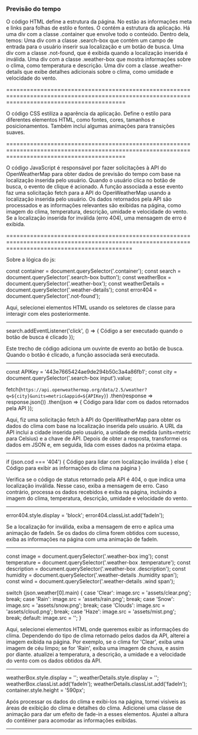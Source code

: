 ### Previsão do tempo

O código HTML define a estrutura da página.
No <head> estão as informações meta e links para folhas de estilo e fontes.
O <body> contém a estrutura da aplicação.
Há uma div com a classe .container que envolve todo o conteúdo. Dentro dela, temos:
Uma div com a classe .search-box que contém um campo de entrada para o usuário inserir sua localização e um botão de busca.
Uma div com a classe .not-found, que é exibida quando a localização inserida é inválida.
Uma div com a classe .weather-box que mostra informações sobre o clima, como temperatura e descrição.
Uma div com a classe .weather-details que exibe detalhes adicionais sobre o clima, como umidade e velocidade do vento.

===============================================================================================================================================

O código CSS estiliza a aparência da aplicação.
Define o estilo para diferentes elementos HTML, como fontes, cores, tamanhos e posicionamentos.
Também inclui algumas animações para transições suaves.

===============================================================================================================================================

O código JavaScript é responsável por fazer solicitações à API do OpenWeatherMap para obter dados de previsão do tempo com base na localização inserida pelo usuário.
Quando o usuário clica no botão de busca, o evento de clique é acionado.
A função associada a esse evento faz uma solicitação fetch para a API do OpenWeatherMap usando a localização inserida pelo usuário.
Os dados retornados pela API são processados e as informações relevantes são exibidas na página, como imagem do clima, temperatura, descrição, umidade e velocidade do vento.
Se a localização inserida for inválida (erro 404), uma mensagem de erro é exibida.

=================================================================================================================================================

Sobre a lógica do js:

const container = document.querySelector('.container');
const search = document.querySelector('.search-box button');
const weatherBox = document.querySelector('.weather-box');
const weatherDetails = document.querySelector('.weather-details');
const error404 = document.querySelector('.not-found');

Aqui, selecionei elementos HTML usando os seletores de classe para interagir com eles posteriormente.

--------------------------------------------------------------------------------------------------------------------------------------------------

search.addEventListener('click', () => {
    Código a ser executado quando o botão de busca é clicado
});

Este trecho de código adiciona um ouvinte de evento ao botão de busca. Quando o botão é clicado, a função associada será executada.

--------------------------------------------------------------------------------------------------------------------------------------------------

const APIKey = '443e7665424ae9de294b50c3a4a86fb1';
const city = document.querySelector('.search-box input').value;

fetch(`https://api.openweathermap.org/data/2.5/weather?q=${city}&units=metric&appid=${APIKey}`)
    .then(response => response.json())
    .then(json => {
        Código para lidar com os dados retornados pela API
    });

Aqui, fiz uma solicitação fetch à API do OpenWeatherMap para obter os dados do clima com base na localização inserida pelo usuário.
A URL da API inclui a cidade inserida pelo usuário, a unidade de medida (units=metric para Celsius) e a chave de API.
Depois de obter a resposta, transformei os dados em JSON e, em seguida, lida com esses dados na próxima etapa.

--------------------------------------------------------------------------------------------------------------------------------------------------

if (json.cod === '404') {
     Código para lidar com localização inválida
} else {
     Código para exibir as informações do clima na página
}

Verifica se o código de status retornado pela API é 404, o que indica uma localização inválida. Nesse caso, exiba a mensagem de erro.
Caso contrário, processa os dados recebidos e exiba na página, incluindo a imagem do clima, temperatura, descrição, umidade e velocidade do vento.

---------------------------------------------------------------------------------------------------------------------------------------------------

error404.style.display = 'block';
error404.classList.add('fadeIn');

Se a localização for inválida, exiba a mensagem de erro e aplica uma animação de fadeIn.
Se os dados do clima forem obtidos com sucesso, exiba as informações na página com uma animação de fadeIn.

---------------------------------------------------------------------------------------------------------------------------------------------------

const image = document.querySelector('.weather-box img');
const temperature = document.querySelector('.weather-box .temperature');
const description = document.querySelector('.weather-box .description');
const humidity = document.querySelector('.weather-details .humidity span');
const wind = document.querySelector('.weather-details .wind span');

switch (json.weather[0].main) {
    case 'Clear':
        image.src = 'assets/clear.png';
        break;
    case 'Rain':
        image.src = 'assets/rain.png';
        break;
    case 'Snow':
        image.src = 'assets/snow.png';
        break;
    case 'Clouds':
        image.src = 'assets/cloud.png';
        break;
    case 'Haze':
        image.src = 'assets/mist.png';
        break;
    default:
        image.src = '';
}  

Aqui, selecionei elementos HTML onde queremos exibir as informações do clima.
Dependendo do tipo de clima retornado pelos dados da API, alterei a imagem exibida na página. Por exemplo, se o clima for 'Clear', exiba uma imagem de céu limpo; se for 'Rain', exiba uma imagem de chuva, e assim por diante.
atualizei a temperatura, a descrição, a umidade e a velocidade do vento com os dados obtidos da API.

---------------------------------------------------------------------------------------------------------------------------------------------------

weatherBox.style.display = '';
weatherDetails.style.display = '';
weatherBox.classList.add('fadeIn');
weatherDetails.classList.add('fadeIn');
container.style.height = '590px';

Após processar os dados do clima e exibi-los na página, tornei visíveis as áreas de exibição do clima e detalhes do clima.
Adicionei uma classe de animação para dar um efeito de fade-in a esses elementos.
Ajustei a altura do contêiner para acomodar as informações exibidas.

---------------------------------------------------------------------------------------------------------------------------------------------------

